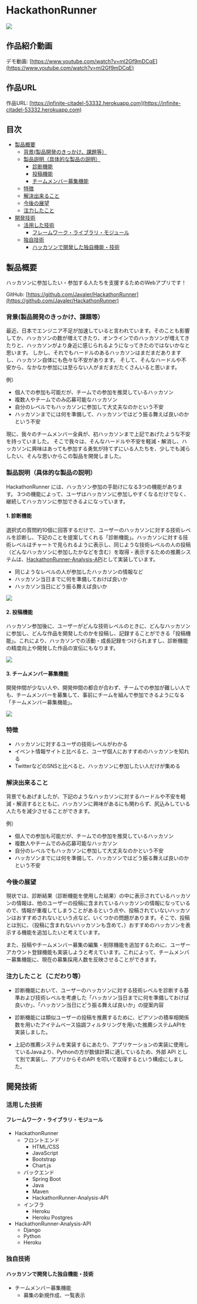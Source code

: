 # HackathonRunner
  
<img src="https://user-images.githubusercontent.com/79685987/197310366-d45ea75e-e970-441c-88f5-f57601a65ef6.jpg">

## 作品紹介動画
デモ動画: [https://www.youtube.com/watch?v=ml2Gf9mDCqE](https://www.youtube.com/watch?v=ml2Gf9mDCqE)

## 作品URL
作品URL: [https://infinite-citadel-53332.herokuapp.com](https://infinite-citadel-53332.herokuapp.com)

## 目次
- [製品概要](#anchor1)
    - [背景(製品開発のきっかけ、課題等）](#anchor2)
    - [製品説明（具体的な製品の説明）](#anchor3)
        - [診断機能](#anchor4)
        - [投稿機能](#anchor5)
        - [チームメンバー募集機能](#anchor6)
    - [特徴](#anchor7)
    - [解決出来ること](#anchor8)
    - [今後の展望](#anchor9)
    - [注力したこと](#anchor10)
- [開発技術](#anchor11)
    - [活用した技術](#anchor12)
        - [フレームワーク・ライブラリ・モジュール](#anchor13)
    - [独自技術](#anchor14)
        - [ハッカソンで開発した独自機能・技術](#anchor15)

<a id="anchor1"></a>

## 製品概要

ハッカソンに参加したい・参加する人たちを支援するためのWebアプリです！

GitHub: [https://github.com/Javaler/HackathonRunner](https://github.com/Javaler/HackathonRunner)

<a id="anchor2"></a>

### 背景(製品開発のきっかけ、課題等）

最近、日本でエンジニア不足が加速していると言われています。そのことも影響してか、ハッカソンの数が増えてきたり、オンラインでのハッカソンが増えてきたりと、ハッカソンがより身近に感じられるようになってきたのではないかなと思います。
しかし、それでもハードルのあるハッカソンはまだまだありますし、ハッカソン自体にも色々な不安があります。
そして、そんなハードルや不安から、なかなか参加には至らない人がまだまだたくさんいると思います。

例）

- 個人での参加も可能だが、チームでの参加を推奨しているハッカソン
- 複数人やチームでのみ応募可能なハッカソン
- 自分のレベルでもハッカソンに参加して大丈夫なのかという不安
- ハッカソンまでには何を準備して、ハッカソンではどう振る舞えば良いのかという不安

現に、我々のチームメンバー全員が、初ハッカソンまで上記であげたような不安を持っていました。
そこで我々は、そんなハードルや不安を軽減・解消し、ハッカソンに興味はあっても参加する勇気が持てずにいる人たちを、少しでも減らしたい、そんな思いからこの製品を開発しました。

<a id="anchor3"></a>

### 製品説明（具体的な製品の説明）

HackathonRunner には、ハッカソン参加の手助けになる3つの機能があります。
3つの機能によって、ユーザはハッカソンに参加しやすくなるだけでなく、継続してハッカソンに参加できるよになっています。

<a id="anchor4"></a>

#### 1. 診断機能

選択式の質問約10個に回答するだけで、ユーザーのハッカソンに対する技術レベルを診断し、下記のことを提案してくれる「診断機能」。ハッカソンに対する技術レベルはチャートで見られるように表示し、同じような技術レベルの人の投稿（どんなハッカソンに参加したかなどを含む）を取得・表示するための推薦システムは、[HackathonRunner-Analysis-API](JPHACKSリポジトリ内のディレクトリリンク)として実装しています。

- 同じようなレベルの人が参加したハッカソンの情報など
- ハッカソン当日までに何を準備しておけば良いか
- ハッカソン当日にどう振る舞えば良いか

<img src="https://user-images.githubusercontent.com/79685987/197223472-e6814061-015a-48e1-a347-02e690979ba6.mp4">

<a id="anchor5"></a>

#### 2. 投稿機能

ハッカソン参加後に、ユーザーがどんな技術レベルのときに、どんなハッカソンに参加し、どんな作品を開発したのかを投稿し、記録することができる「投稿機能」。これにより、ハッカソンでの活動・成長記録をつけられますし、診断機能の精度向上や開発した作品の宣伝にもなります。

<img src="https://user-images.githubusercontent.com/79685987/197227396-ac8907ca-91b9-480f-9b52-e4ebb2113861.mp4">

<a id="anchor6"></a>

#### 3. チームメンバー募集機能

開発仲間が少ない人や、開発仲間の都合が合わず、チームでの参加が難しい人でも、チームメンバーを募集して、事前にチームを組んで参加できるようになる「チームメンバー募集機能」。

<img src="https://user-images.githubusercontent.com/79685987/197318073-827d3bae-7763-48c1-9e3f-ac4df6ddc05c.mp4">

<a id="anchor7"></a>

### 特徴

- ハッカソンに対するユーザの技術レベルがわかる
- イベント情報サイトと比べると、ユーザ個人におすすめのハッカソンを知れる
- TwitterなどのSNSと比べると、ハッカソンに参加したい人だけが集める

<a id="anchor8"></a>

### 解決出来ること

背景でもあげましたが、下記のようなハッカソンに対するハードルや不安を軽減・解消するとともに、ハッカソンに興味があるにも関わらず、尻込みしている人たちを減少させることができます。

例）

- 個人での参加も可能だが、チームでの参加を推奨しているハッカソン
- 複数人やチームでのみ応募可能なハッカソン
- 自分のレベルでもハッカソンに参加して大丈夫なのかという不安
- ハッカソンまでには何を準備して、ハッカソンではどう振る舞えば良いのかという不安

<a id="anchor9"></a>

### 今後の展望

現状では、診断結果（診断機能を使用した結果）の中に表示されているハッカソンの情報は、他のユーザーの投稿に含まれているハッカソンの情報になっているので、情報が重複してしまうことがあるという点や、投稿されていないハッカソンはおすすめされないという点など、いくつかの問題があります。そこで、投稿とは別に、（投稿に含まれないハッカソンも含めて、）おすすめのハッカソンを表示する機能を追加したいと考えています。

また、投稿やチームメンバー募集の編集・削除機能を追加するために、ユーザーアカウント登録機能も実装しようと考えています。これによって、チームメンバー募集機能に、現在の募集採用人数を反映させることができます。

<a id="anchor10"></a>

### 注力したこと（こだわり等）

- 診断機能において、ユーザーのハッカソンに対する技術レベルを診断する基準および技術レベルを考慮した「ハッカソン当日までに何を準備しておけば良いか」、「ハッカソン当日にどう振る舞えば良いか」の提案内容

- 診断機能には類似ユーザーの投稿を推薦するために、ピアソンの積率相関係数を用いたアイテムベース協調フィルタリングを用いた推薦システムAPIを実装しました。 

- 上記の推薦システムを実装するにあたり、アプリケーションの実装に使用しているJavaより、Pythonの方が数値計算に適しているため、外部 API として別で実装し、アプリからそのAPI を叩いて取得するという構成にしました。

<a id="anchor11"></a>

## 開発技術

<a id="anchor12"></a>

### 活用した技術

<a id="anchor13"></a>

#### フレームワーク・ライブラリ・モジュール

- HackathonRunner
  - フロントエンド
    - HTML/CSS
    - JavaScript
    - Bootstrap
    - Chart.js
  - バックエンド
    - Spring Boot
    - Java
    - Maven
    - HackathonRunner-Analysis-API
  - インフラ
    - Heroku
    - Heroku Postgres
- HackathonRunner-Analysis-API
  - Django
  - Python
  - Heroku

<a id="anchor14"></a>

### 独自技術

<a id="anchor15"></a>

#### ハッカソンで開発した独自機能・技術

- チームメンバー募集機能
  - 募集の新規作成、一覧表示

